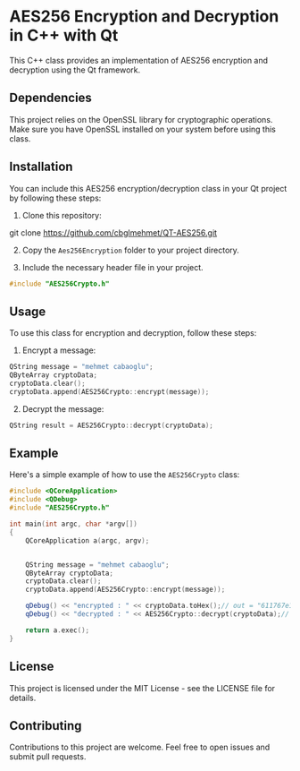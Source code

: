 # AES256 Encryption and Decryption in C++ with Qt

This C++ class provides an implementation of AES256 encryption and decryption using the Qt framework.

## Dependencies

This project relies on the OpenSSL library for cryptographic operations. Make sure you have OpenSSL installed on your system before using this class.

## Installation

You can include this AES256 encryption/decryption class in your Qt project by following these steps:

1. Clone this repository:

git clone https://github.com/cbglmehmet/QT-AES256.git

2. Copy the `Aes256Encryption` folder to your project directory.

3. Include the necessary header file in your project.


```cpp
#include "AES256Crypto.h"
```

## Usage
To use this class for encryption and decryption, follow these steps:

1. Encrypt a message:
```cpp
QString message = "mehmet cabaoglu";
QByteArray cryptoData;
cryptoData.clear();
cryptoData.append(AES256Crypto::encrypt(message));
```

2. Decrypt the message:
```cpp
QString result = AES256Crypto::decrypt(cryptoData);
```

## Example
Here's a simple example of how to use the `AES256Crypto` class:
```cpp
#include <QCoreApplication>
#include <QDebug>
#include "AES256Crypto.h"

int main(int argc, char *argv[])
{
    QCoreApplication a(argc, argv);


    QString message = "mehmet cabaoglu";
    QByteArray cryptoData;
    cryptoData.clear();
    cryptoData.append(AES256Crypto::encrypt(message));

    qDebug() << "encrypted : " << cryptoData.toHex();// out = "611767e13a3f00eac3fd9d6bad75744d"
    qDebug() << "decrypted : " << AES256Crypto::decrypt(cryptoData);// out = "mehmet cabaoglu"

    return a.exec();
}
```
## License
This project is licensed under the MIT License - see the LICENSE file for details.

## Contributing
Contributions to this project are welcome. Feel free to open issues and submit pull requests.
